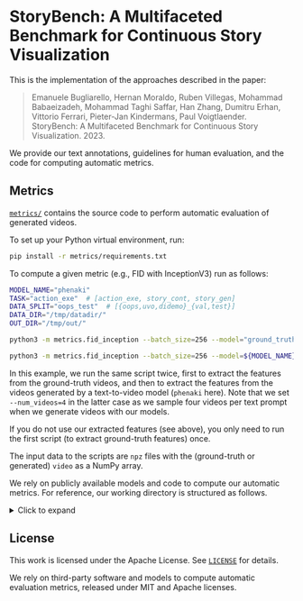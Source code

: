 # StoryBench: A Multifaceted Benchmark for Continuous Story Visualization

This is the implementation of the approaches described in the paper:
> Emanuele Bugliarello, Hernan Moraldo, Ruben Villegas, Mohammad Babaeizadeh, Mohammad Taghi Saffar, Han Zhang, Dumitru Erhan, Vittorio Ferrari, Pieter-Jan Kindermans, Paul Voigtlaender. StoryBench: A Multifaceted Benchmark for Continuous Story Visualization. 2023.

We provide our text annotations, guidelines for human evaluation, and the code for computing automatic metrics.


## Metrics
[`metrics/`](metrics/) contains the source code to perform automatic evaluation of generated videos.

To set up your Python virtual environment, run:
```bash
pip install -r metrics/requirements.txt
```

To compute a given metric (e.g., FID with InceptionV3) run as follows:
```bash
MODEL_NAME="phenaki"
TASK="action_exe"  # [action_exe, story_cont, story_gen]
DATA_SPLIT="oops_test"  # [{oops,uvo,didemo}_{val,test}]
DATA_DIR="/tmp/datadir/"
OUT_DIR="/tmp/out/"

python3 -m metrics.fid_inception --batch_size=256 --model="ground_truth" --task=${TASK} --dataset=${DATA_SPLIT} --data_dir=${DATA_DIR} --output_dir=${OUT_DIR} --num_videos=1

python3 -m metrics.fid_inception --batch_size=256 --model=${MODEL_NAME} --task=${TASK} --dataset=${DATA_SPLIT} --data_dir=${DATA_DIR} --output_dir=${OUT_DIR} --num_videos=4
```

In this example, we run the same script twice, first to extract the features from the ground-truth videos, and then to extract the features from the videos generated by a text-to-video model (`phenaki` here).
Note that we set `--num_videos=4` in the latter case as we sample four videos per text prompt when we generate videos with our models.

If you do not use our extracted features (see above), you only need to run the first script (to extract ground-truth features) once.

The input data to the scripts are `npz` files with the (ground-truth or generated) `video` as a NumPy array.

We rely on publicly available models and code to compute our automatic metrics.
For reference, our working directory is structured as follows.
<details>
<summary>Click to expand</summary>

```bash
checkpoints/
    | DOVER.pth
    | InternVideo-MM-L-14.ckpt
    | ViT-L-14-336px.pt
    | convnext_tiny_1k_224_ema.pth
    | i3d_torchscript.pt
    | pt_inception-2015-12-05-6726825d.pth
data/
    | ground_truth/
    |   | action_exe/
    |   |   | oops_test/
    |   |   |   | raw/
    |   |   |   |   | fn0.npz
    |   |   |   |   | ...
    |   |   |   | features/
    |   |   |   |   | fid_clip/
    |   |   |   |   |   | embeddings_0.npz
    |   |   |   |   | fid_inception/
    |   |   |   |   |   | embeddings_0.npz
    |   |   |   |   | ...
    |   |   |   |   | vtm_internvideo/
    |   |   |   |   |   | embeddings_0.npz
    |   |   | ...
    |   | ...
    | phenaki/
    |   | action_exe/
    |   |   | oops_test/
    |   |   |   | raw/
    |   |   |   |   | fn0.npz
    |   |   |   |   | ...
    |   |   | ...
    |   | ...
outputs/
    | phenaki/
    |   | action_exe/
    |   |   | oops_test/
    |   |   |   | features/
    |   |   |   |   | embeddings_0.npz
    |   |   |   |   | embeddings_1.npz
    |   |   |   |   | embeddings_2.npz
    |   |   |   |   | embeddings_3.npz
    |   |   | ...
    |   | ...
```

Note that:
- checkpoints can be downloaded from the corresponding repositories (see [`metrics/third_party/`](metrics/third_party/)):
    - [DOVER](https://github.com/VQAssessment/DOVER)
    - [InternVideo](https://github.com/OpenGVLab/InternVideo)
    - [pytorch-fid](https://github.com/mseitzer/pytorch-fid)
- after extracting the features for the ground-truth data, we move them from their `${OUT_DIR}` to the `features/` directory under `${DATA_DIR}`

</details>


## License

This work is licensed under the Apache License. See [`LICENSE`](LICENSE) for details.

We rely on third-party software and models to compute automatic evaluation metrics, released under MIT and Apache licenses.
